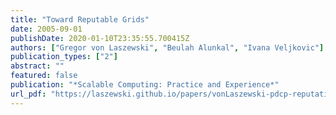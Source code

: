 ```yaml
---
title: "Toward Reputable Grids"
date: 2005-09-01
publishDate: 2020-01-10T23:35:55.700415Z
authors: ["Gregor von Laszewski", "Beulah Alunkal", "Ivana Veljkovic"]
publication_types: ["2"]
abstract: ""
featured: false
publication: "*Scalable Computing: Practice and Experience*"
url_pdf: "https://laszewski.github.io/papers/vonLaszewski-pdcp-reputation.pdf"
---
```


